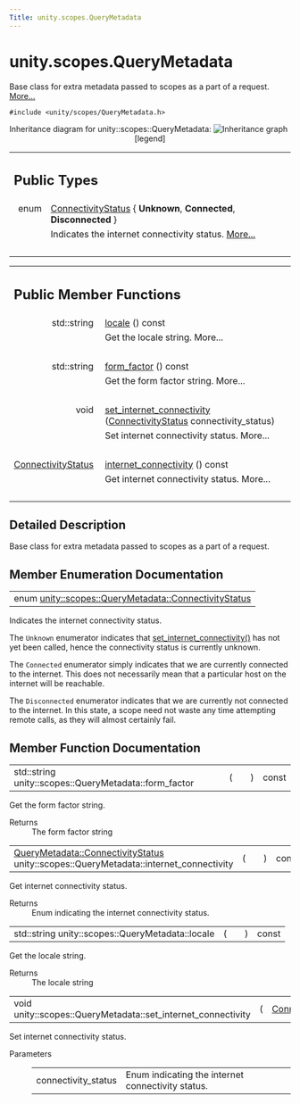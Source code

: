 ```yaml
---
Title: unity.scopes.QueryMetadata
---
```


# unity.scopes.QueryMetadata

<p>Base class for extra metadata passed to scopes as a part of a request.  
<a href="#details">More...</a></p>
<p><code>#include &lt;unity/scopes/QueryMetadata.h&gt;</code></p>
Inheritance diagram for unity::scopes::QueryMetadata:
<img src="https://developer.ubuntu.com/static/devportal_uploaded/79f62967-ce34-4755-89bf-a9f153f62826-../unity.scopes.QueryMetadata/classunity_1_1scopes_1_1_query_metadata__inherit__graph.png" border="0" usemap="#unity_1_1scopes_1_1_query_metadata_inherit__map" alt="Inheritance graph"/>
<map name="unity_1_1scopes_1_1_query_metadata_inherit__map" id="unity_1_1scopes_1_1_query_metadata_inherit__map">
<area shape="rect" id="node2" href="https://developer.ubuntu.com../classunity_1_1scopes_1_1_action_metadata.html" title="Metadata passed to scopes for preview and activation. " alt="" coords="5,80,220,107"/><area shape="rect" id="node3" href="https://developer.ubuntu.com../classunity_1_1scopes_1_1_search_metadata.html" title="Metadata passed with search requests. " alt="" coords="245,80,463,107"/></map>
<center><span class="legend">[legend]</span></center>
<table class="memberdecls">
<tr class="heading"><td colspan="2"><h2 class="groupheader">
Public Types</h2></td></tr>
<tr class="memitem:a20eb916661728a7d9c00485e28f88701"><td class="memItemLeft" align="right" valign="top">enum &#160;</td><td class="memItemRight" valign="bottom"><a class="el" href="#a20eb916661728a7d9c00485e28f88701">ConnectivityStatus</a> { <b>Unknown</b>, 
<b>Connected</b>, 
<b>Disconnected</b>
}</td></tr>
<tr class="memdesc:a20eb916661728a7d9c00485e28f88701"><td class="mdescLeft">&#160;</td><td class="mdescRight">Indicates the internet connectivity status.  <a href="#a20eb916661728a7d9c00485e28f88701">More...</a><br /></td></tr>
<tr class="separator:a20eb916661728a7d9c00485e28f88701"><td class="memSeparator" colspan="2">&#160;</td></tr>
</table><table class="memberdecls">
<tr class="heading"><td colspan="2"><h2 class="groupheader">
Public Member Functions</h2></td></tr>
<tr class="memitem:a3ca25150669d96171aec6ab56ef6bb0e"><td class="memItemLeft" align="right" valign="top">std::string&#160;</td><td class="memItemRight" valign="bottom"><a class="el" href="#a3ca25150669d96171aec6ab56ef6bb0e">locale</a> () const </td></tr>
<tr class="memdesc:a3ca25150669d96171aec6ab56ef6bb0e"><td class="mdescLeft">&#160;</td><td class="mdescRight">Get the locale string.  More...<br /></td></tr>
<tr class="separator:a3ca25150669d96171aec6ab56ef6bb0e"><td class="memSeparator" colspan="2">&#160;</td></tr>
<tr class="memitem:a494f592f3055fba4da6554a6d8fb7c42"><td class="memItemLeft" align="right" valign="top">std::string&#160;</td><td class="memItemRight" valign="bottom"><a class="el" href="#a494f592f3055fba4da6554a6d8fb7c42">form_factor</a> () const </td></tr>
<tr class="memdesc:a494f592f3055fba4da6554a6d8fb7c42"><td class="mdescLeft">&#160;</td><td class="mdescRight">Get the form factor string.  More...<br /></td></tr>
<tr class="separator:a494f592f3055fba4da6554a6d8fb7c42"><td class="memSeparator" colspan="2">&#160;</td></tr>
<tr class="memitem:a5b2395aff97cbe1009759de03f270bf3"><td class="memItemLeft" align="right" valign="top">void&#160;</td><td class="memItemRight" valign="bottom"><a class="el" href="#a5b2395aff97cbe1009759de03f270bf3">set_internet_connectivity</a> (<a class="el" href="#a20eb916661728a7d9c00485e28f88701">ConnectivityStatus</a> connectivity_status)</td></tr>
<tr class="memdesc:a5b2395aff97cbe1009759de03f270bf3"><td class="mdescLeft">&#160;</td><td class="mdescRight">Set internet connectivity status.  More...<br /></td></tr>
<tr class="separator:a5b2395aff97cbe1009759de03f270bf3"><td class="memSeparator" colspan="2">&#160;</td></tr>
<tr class="memitem:a3da06f370e53b5e381ec8cf33d8ee191"><td class="memItemLeft" align="right" valign="top"><a class="el" href="#a20eb916661728a7d9c00485e28f88701">ConnectivityStatus</a>&#160;</td><td class="memItemRight" valign="bottom"><a class="el" href="#a3da06f370e53b5e381ec8cf33d8ee191">internet_connectivity</a> () const </td></tr>
<tr class="memdesc:a3da06f370e53b5e381ec8cf33d8ee191"><td class="mdescLeft">&#160;</td><td class="mdescRight">Get internet connectivity status.  More...<br /></td></tr>
<tr class="separator:a3da06f370e53b5e381ec8cf33d8ee191"><td class="memSeparator" colspan="2">&#160;</td></tr>
</table>
<a name="details" id="details"></a><h2 class="groupheader">Detailed Description</h2>
<p>Base class for extra metadata passed to scopes as a part of a request. </p>
<h2 class="groupheader">Member Enumeration Documentation</h2>
<table class="memname">
<tr>
<td class="memname">enum <a class="el" href="#a20eb916661728a7d9c00485e28f88701">unity::scopes::QueryMetadata::ConnectivityStatus</a></td>
</tr>
</table>
<p>Indicates the internet connectivity status. </p>
<p>The <code>Unknown</code> enumerator indicates that <a class="el" href="#a5b2395aff97cbe1009759de03f270bf3" title="Set internet connectivity status. ">set_internet_connectivity()</a> has not yet been called, hence the connectivity status is currently unknown.</p>
<p>The <code>Connected</code> enumerator simply indicates that we are currently connected to the internet. This does not necessarily mean that a particular host on the internet will be reachable.</p>
<p>The <code>Disconnected</code> enumerator indicates that we are currently not connected to the internet. In this state, a scope need not waste any time attempting remote calls, as they will almost certainly fail. </p>
<h2 class="groupheader">Member Function Documentation</h2>
<table class="memname">
<tr>
<td class="memname">std::string unity::scopes::QueryMetadata::form_factor </td>
<td>(</td>
<td class="paramname"></td><td>)</td>
<td> const</td>
</tr>
</table>
<p>Get the form factor string. </p>
<dl class="section return"><dt>Returns</dt><dd>The form factor string </dd></dl>
<table class="memname">
<tr>
<td class="memname"><a class="el" href="#a20eb916661728a7d9c00485e28f88701">QueryMetadata::ConnectivityStatus</a> unity::scopes::QueryMetadata::internet_connectivity </td>
<td>(</td>
<td class="paramname"></td><td>)</td>
<td> const</td>
</tr>
</table>
<p>Get internet connectivity status. </p>
<dl class="section return"><dt>Returns</dt><dd>Enum indicating the internet connectivity status. </dd></dl>
<table class="memname">
<tr>
<td class="memname">std::string unity::scopes::QueryMetadata::locale </td>
<td>(</td>
<td class="paramname"></td><td>)</td>
<td> const</td>
</tr>
</table>
<p>Get the locale string. </p>
<dl class="section return"><dt>Returns</dt><dd>The locale string </dd></dl>
<table class="memname">
<tr>
<td class="memname">void unity::scopes::QueryMetadata::set_internet_connectivity </td>
<td>(</td>
<td class="paramtype"><a class="el" href="#a20eb916661728a7d9c00485e28f88701">ConnectivityStatus</a>&#160;</td>
<td class="paramname"><em>connectivity_status</em></td><td>)</td>
<td></td>
</tr>
</table>
<p>Set internet connectivity status. </p>
<dl class="params"><dt>Parameters</dt><dd>
<table class="params">
<tr><td class="paramname">connectivity_status</td><td>Enum indicating the internet connectivity status. </td></tr>
</table>
</dd>
</dl>
